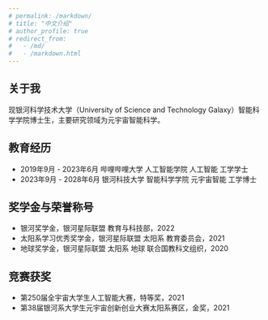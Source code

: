 ```yaml
---
# permalink: /markdown/
# title: "中文介绍"
# author_profile: true
# redirect_from: 
#   - /md/
#   - /markdown.html
---
```


## 关于我
现银河科学技术大学（University of Science and Technology Galaxy）智能科学学院博士生，主要研究领域为元宇宙智能科学。

<!-- ![avatar](https://www.perfectboy.site/images/2logo2.png) -->

## 教育经历

* 2019年9月 - 2023年6月 哔哩哔哩大学 人工智能学院 人工智能 工学学士
* 2023年9月 - 2028年6月 银河科技大学 智能科学学院 元宇宙智能 工学博士


## 奖学金与荣誉称号
* 银河奖学金，银河星际联盟 教育与科技部，2022
* 太阳系学习优秀奖学金，银河星际联盟 太阳系 教育委员会，2021
* 地球奖学金，银河星际联盟 太阳系 地球 联合国教科文组织，2020


## 竞赛获奖
* 第250届全宇宙大学生人工智能大赛，特等奖，2021
* 第38届银河系大学生元宇宙创新创业大赛太阳系赛区，金奖，2021




